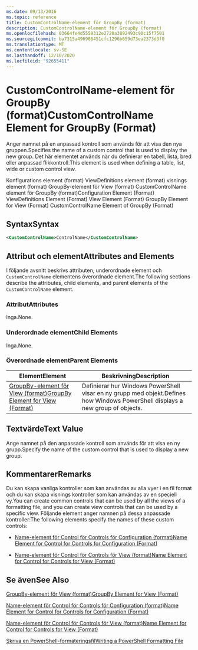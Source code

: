 ```yaml
---
ms.date: 09/13/2016
ms.topic: reference
title: CustomControlName-element för GroupBy (format)
description: CustomControlName-element för GroupBy (format)
ms.openlocfilehash: 03664fe4d5559312e2720a3892493c90c15f7501
ms.sourcegitcommit: ba7315a496986451cfc1296b659d73ea2373d3f0
ms.translationtype: MT
ms.contentlocale: sv-SE
ms.lasthandoff: 12/10/2020
ms.locfileid: "92655411"
---
```

# <a name="customcontrolname-element-for-groupby-format"></a><span data-ttu-id="b38f9-103">CustomControlName-element för GroupBy (format)</span><span class="sxs-lookup"><span data-stu-id="b38f9-103">CustomControlName Element for GroupBy (Format)</span></span>

<span data-ttu-id="b38f9-104">Anger namnet på en anpassad kontroll som används för att visa den nya gruppen.</span><span class="sxs-lookup"><span data-stu-id="b38f9-104">Specifies the name of a custom control that is used to display the new group.</span></span> <span data-ttu-id="b38f9-105">Det här elementet används när du definierar en tabell, lista, bred eller anpassad flikkontroll.</span><span class="sxs-lookup"><span data-stu-id="b38f9-105">This element is used when defining a table, list, wide or custom control view.</span></span>

<span data-ttu-id="b38f9-106">Konfigurations element (format) ViewDefinitions element (format) visnings element (format) GroupBy-element för View (format) CustomControlName element för GroupBy (format)</span><span class="sxs-lookup"><span data-stu-id="b38f9-106">Configuration Element (Format) ViewDefinitions Element (Format) View Element (Format) GroupBy Element for View (Format) CustomControlName Element of GroupBy (Format)</span></span>

## <a name="syntax"></a><span data-ttu-id="b38f9-107">Syntax</span><span class="sxs-lookup"><span data-stu-id="b38f9-107">Syntax</span></span>

```xml
<CustomControlName>ControlName</CustomControlName>
```

## <a name="attributes-and-elements"></a><span data-ttu-id="b38f9-108">Attribut och element</span><span class="sxs-lookup"><span data-stu-id="b38f9-108">Attributes and Elements</span></span>

<span data-ttu-id="b38f9-109">I följande avsnitt beskrivs attributen, underordnade element och `CustomControlName` elementens överordnade element.</span><span class="sxs-lookup"><span data-stu-id="b38f9-109">The following sections describe the attributes, child elements, and parent elements of the `CustomControlName` element.</span></span>

### <a name="attributes"></a><span data-ttu-id="b38f9-110">Attribut</span><span class="sxs-lookup"><span data-stu-id="b38f9-110">Attributes</span></span>

<span data-ttu-id="b38f9-111">Inga.</span><span class="sxs-lookup"><span data-stu-id="b38f9-111">None.</span></span>

### <a name="child-elements"></a><span data-ttu-id="b38f9-112">Underordnade element</span><span class="sxs-lookup"><span data-stu-id="b38f9-112">Child Elements</span></span>

<span data-ttu-id="b38f9-113">Inga.</span><span class="sxs-lookup"><span data-stu-id="b38f9-113">None.</span></span>

### <a name="parent-elements"></a><span data-ttu-id="b38f9-114">Överordnade element</span><span class="sxs-lookup"><span data-stu-id="b38f9-114">Parent Elements</span></span>

|<span data-ttu-id="b38f9-115">Element</span><span class="sxs-lookup"><span data-stu-id="b38f9-115">Element</span></span>|<span data-ttu-id="b38f9-116">Beskrivning</span><span class="sxs-lookup"><span data-stu-id="b38f9-116">Description</span></span>|
|-------------|-----------------|
|[<span data-ttu-id="b38f9-117">GroupBy-element för View (format)</span><span class="sxs-lookup"><span data-stu-id="b38f9-117">GroupBy Element for View (Format)</span></span>](./groupby-element-for-view-format.md)|<span data-ttu-id="b38f9-118">Definierar hur Windows PowerShell visar en ny grupp med objekt.</span><span class="sxs-lookup"><span data-stu-id="b38f9-118">Defines how Windows PowerShell displays a new group of objects.</span></span>|

## <a name="text-value"></a><span data-ttu-id="b38f9-119">Textvärde</span><span class="sxs-lookup"><span data-stu-id="b38f9-119">Text Value</span></span>

<span data-ttu-id="b38f9-120">Ange namnet på den anpassade kontroll som används för att visa en ny grupp.</span><span class="sxs-lookup"><span data-stu-id="b38f9-120">Specify the name of the custom control that is used to display a new group.</span></span>

## <a name="remarks"></a><span data-ttu-id="b38f9-121">Kommentarer</span><span class="sxs-lookup"><span data-stu-id="b38f9-121">Remarks</span></span>

<span data-ttu-id="b38f9-122">Du kan skapa vanliga kontroller som kan användas av alla vyer i en fil format och du kan skapa visnings kontroller som kan användas av en speciell vy.</span><span class="sxs-lookup"><span data-stu-id="b38f9-122">You can create common controls that can be used by all the views of a formatting file, and you can create view controls that can be used by a specific view.</span></span> <span data-ttu-id="b38f9-123">Följande element anger namnen på dessa anpassade kontroller:</span><span class="sxs-lookup"><span data-stu-id="b38f9-123">The following elements specify the names of these custom controls:</span></span>

- [<span data-ttu-id="b38f9-124">Name-element för Control för Controls för Configuration (format)</span><span class="sxs-lookup"><span data-stu-id="b38f9-124">Name Element for Control for Controls for Configuration (Format)</span></span>](./name-element-for-control-for-controls-for-configuration-format.md)

- [<span data-ttu-id="b38f9-125">Name-element för Control för Controls för View (format)</span><span class="sxs-lookup"><span data-stu-id="b38f9-125">Name Element for Control for Controls for View (Format)</span></span>](./name-element-for-control-for-controls-for-view-format.md)

## <a name="see-also"></a><span data-ttu-id="b38f9-126">Se även</span><span class="sxs-lookup"><span data-stu-id="b38f9-126">See Also</span></span>

[<span data-ttu-id="b38f9-127">GroupBy-element för View (format)</span><span class="sxs-lookup"><span data-stu-id="b38f9-127">GroupBy Element for View (Format)</span></span>](./groupby-element-for-view-format.md)

[<span data-ttu-id="b38f9-128">Name-element för Control för Controls för Configuration (format)</span><span class="sxs-lookup"><span data-stu-id="b38f9-128">Name Element for Control for Controls for Configuration (Format)</span></span>](./name-element-for-control-for-controls-for-configuration-format.md)

[<span data-ttu-id="b38f9-129">Name-element för Control för Controls för View (format)</span><span class="sxs-lookup"><span data-stu-id="b38f9-129">Name Element for Control for Controls for View (Format)</span></span>](./name-element-for-control-for-controls-for-view-format.md)

[<span data-ttu-id="b38f9-130">Skriva en PowerShell-formateringsfil</span><span class="sxs-lookup"><span data-stu-id="b38f9-130">Writing a PowerShell Formatting File</span></span>](./writing-a-powershell-formatting-file.md)
